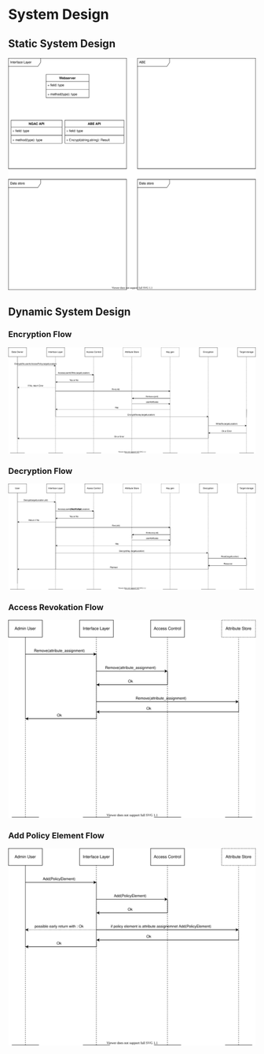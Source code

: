 <!--- Display all of the images in this folder, 
  - access_revocation_flow.drawio.svg
  - add_policy_element.drawio.svg
  - decryption_flow.drawio.svg
  - encryption_flow.drawio.svg
  - system-design.drawio.svg

 --->

# System Design

## Static System Design

![System Design](system_design.drawio.svg)

## Dynamic System Design

### Encryption Flow

![Encryption Flow](encryption_flow.drawio.svg)

### Decryption Flow

![Decryption Flow](decryption_flow.drawio.svg)

### Access Revokation Flow

![Access Revocation Flow](access_revokation_flow.drawio.svg)

### Add Policy Element Flow

![Add Policy Element Flow](add_policy_element.drawio.svg)
